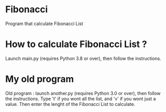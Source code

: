 # Fibonacci
Program that calculate Fibonacci List

# How to calculate Fibonacci List ?
Launch main.py (requires Python 3.8 or over), then follow the instructions.

# My old program
Old program : launch another.py (requires Python 3.0 or over), then follow the instructions. Type 't' if you wont all the list, and 'v' if you wont just a value.
Then enter the lenght of the Fibonacci List to calculate.
